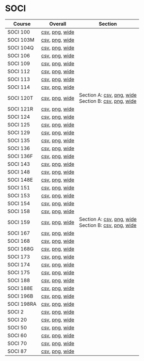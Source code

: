 # SOCI

| Course | Overall | Section |
| ------ | ------- | ------- |
| SOCI 100 | [csv](https://github.com/UCSD-Historical-Enrollment-Data/2023Winter/blob/main/overall/SOCI%20100.csv), [png](https://raw.githubusercontent.com/UCSD-Historical-Enrollment-Data/2023Winter/main/plot_overall/SOCI%20100.png), [wide](https://raw.githubusercontent.com/UCSD-Historical-Enrollment-Data/2023Winter/main/plot_overall_wide/SOCI%20100.png) |  |
| SOCI 103M | [csv](https://github.com/UCSD-Historical-Enrollment-Data/2023Winter/blob/main/overall/SOCI%20103M.csv), [png](https://raw.githubusercontent.com/UCSD-Historical-Enrollment-Data/2023Winter/main/plot_overall/SOCI%20103M.png), [wide](https://raw.githubusercontent.com/UCSD-Historical-Enrollment-Data/2023Winter/main/plot_overall_wide/SOCI%20103M.png) |  |
| SOCI 104Q | [csv](https://github.com/UCSD-Historical-Enrollment-Data/2023Winter/blob/main/overall/SOCI%20104Q.csv), [png](https://raw.githubusercontent.com/UCSD-Historical-Enrollment-Data/2023Winter/main/plot_overall/SOCI%20104Q.png), [wide](https://raw.githubusercontent.com/UCSD-Historical-Enrollment-Data/2023Winter/main/plot_overall_wide/SOCI%20104Q.png) |  |
| SOCI 106 | [csv](https://github.com/UCSD-Historical-Enrollment-Data/2023Winter/blob/main/overall/SOCI%20106.csv), [png](https://raw.githubusercontent.com/UCSD-Historical-Enrollment-Data/2023Winter/main/plot_overall/SOCI%20106.png), [wide](https://raw.githubusercontent.com/UCSD-Historical-Enrollment-Data/2023Winter/main/plot_overall_wide/SOCI%20106.png) |  |
| SOCI 109 | [csv](https://github.com/UCSD-Historical-Enrollment-Data/2023Winter/blob/main/overall/SOCI%20109.csv), [png](https://raw.githubusercontent.com/UCSD-Historical-Enrollment-Data/2023Winter/main/plot_overall/SOCI%20109.png), [wide](https://raw.githubusercontent.com/UCSD-Historical-Enrollment-Data/2023Winter/main/plot_overall_wide/SOCI%20109.png) |  |
| SOCI 112 | [csv](https://github.com/UCSD-Historical-Enrollment-Data/2023Winter/blob/main/overall/SOCI%20112.csv), [png](https://raw.githubusercontent.com/UCSD-Historical-Enrollment-Data/2023Winter/main/plot_overall/SOCI%20112.png), [wide](https://raw.githubusercontent.com/UCSD-Historical-Enrollment-Data/2023Winter/main/plot_overall_wide/SOCI%20112.png) |  |
| SOCI 113 | [csv](https://github.com/UCSD-Historical-Enrollment-Data/2023Winter/blob/main/overall/SOCI%20113.csv), [png](https://raw.githubusercontent.com/UCSD-Historical-Enrollment-Data/2023Winter/main/plot_overall/SOCI%20113.png), [wide](https://raw.githubusercontent.com/UCSD-Historical-Enrollment-Data/2023Winter/main/plot_overall_wide/SOCI%20113.png) |  |
| SOCI 114 | [csv](https://github.com/UCSD-Historical-Enrollment-Data/2023Winter/blob/main/overall/SOCI%20114.csv), [png](https://raw.githubusercontent.com/UCSD-Historical-Enrollment-Data/2023Winter/main/plot_overall/SOCI%20114.png), [wide](https://raw.githubusercontent.com/UCSD-Historical-Enrollment-Data/2023Winter/main/plot_overall_wide/SOCI%20114.png) |  |
| SOCI 120T | [csv](https://github.com/UCSD-Historical-Enrollment-Data/2023Winter/blob/main/overall/SOCI%20120T.csv), [png](https://raw.githubusercontent.com/UCSD-Historical-Enrollment-Data/2023Winter/main/plot_overall/SOCI%20120T.png), [wide](https://raw.githubusercontent.com/UCSD-Historical-Enrollment-Data/2023Winter/main/plot_overall_wide/SOCI%20120T.png) | Section A: [csv](https://github.com/UCSD-Historical-Enrollment-Data/2023Winter/blob/main/section/SOCI%20120T_A.csv), [png](https://raw.githubusercontent.com/UCSD-Historical-Enrollment-Data/2023Winter/main/plot_section/SOCI%20120T_A.png), [wide](https://raw.githubusercontent.com/UCSD-Historical-Enrollment-Data/2023Winter/main/plot_section_wide/SOCI%20120T_A.png)<br>Section B: [csv](https://github.com/UCSD-Historical-Enrollment-Data/2023Winter/blob/main/section/SOCI%20120T_B.csv), [png](https://raw.githubusercontent.com/UCSD-Historical-Enrollment-Data/2023Winter/main/plot_section/SOCI%20120T_B.png), [wide](https://raw.githubusercontent.com/UCSD-Historical-Enrollment-Data/2023Winter/main/plot_section_wide/SOCI%20120T_B.png) |
| SOCI 121R | [csv](https://github.com/UCSD-Historical-Enrollment-Data/2023Winter/blob/main/overall/SOCI%20121R.csv), [png](https://raw.githubusercontent.com/UCSD-Historical-Enrollment-Data/2023Winter/main/plot_overall/SOCI%20121R.png), [wide](https://raw.githubusercontent.com/UCSD-Historical-Enrollment-Data/2023Winter/main/plot_overall_wide/SOCI%20121R.png) |  |
| SOCI 124 | [csv](https://github.com/UCSD-Historical-Enrollment-Data/2023Winter/blob/main/overall/SOCI%20124.csv), [png](https://raw.githubusercontent.com/UCSD-Historical-Enrollment-Data/2023Winter/main/plot_overall/SOCI%20124.png), [wide](https://raw.githubusercontent.com/UCSD-Historical-Enrollment-Data/2023Winter/main/plot_overall_wide/SOCI%20124.png) |  |
| SOCI 125 | [csv](https://github.com/UCSD-Historical-Enrollment-Data/2023Winter/blob/main/overall/SOCI%20125.csv), [png](https://raw.githubusercontent.com/UCSD-Historical-Enrollment-Data/2023Winter/main/plot_overall/SOCI%20125.png), [wide](https://raw.githubusercontent.com/UCSD-Historical-Enrollment-Data/2023Winter/main/plot_overall_wide/SOCI%20125.png) |  |
| SOCI 129 | [csv](https://github.com/UCSD-Historical-Enrollment-Data/2023Winter/blob/main/overall/SOCI%20129.csv), [png](https://raw.githubusercontent.com/UCSD-Historical-Enrollment-Data/2023Winter/main/plot_overall/SOCI%20129.png), [wide](https://raw.githubusercontent.com/UCSD-Historical-Enrollment-Data/2023Winter/main/plot_overall_wide/SOCI%20129.png) |  |
| SOCI 135 | [csv](https://github.com/UCSD-Historical-Enrollment-Data/2023Winter/blob/main/overall/SOCI%20135.csv), [png](https://raw.githubusercontent.com/UCSD-Historical-Enrollment-Data/2023Winter/main/plot_overall/SOCI%20135.png), [wide](https://raw.githubusercontent.com/UCSD-Historical-Enrollment-Data/2023Winter/main/plot_overall_wide/SOCI%20135.png) |  |
| SOCI 136 | [csv](https://github.com/UCSD-Historical-Enrollment-Data/2023Winter/blob/main/overall/SOCI%20136.csv), [png](https://raw.githubusercontent.com/UCSD-Historical-Enrollment-Data/2023Winter/main/plot_overall/SOCI%20136.png), [wide](https://raw.githubusercontent.com/UCSD-Historical-Enrollment-Data/2023Winter/main/plot_overall_wide/SOCI%20136.png) |  |
| SOCI 136F | [csv](https://github.com/UCSD-Historical-Enrollment-Data/2023Winter/blob/main/overall/SOCI%20136F.csv), [png](https://raw.githubusercontent.com/UCSD-Historical-Enrollment-Data/2023Winter/main/plot_overall/SOCI%20136F.png), [wide](https://raw.githubusercontent.com/UCSD-Historical-Enrollment-Data/2023Winter/main/plot_overall_wide/SOCI%20136F.png) |  |
| SOCI 143 | [csv](https://github.com/UCSD-Historical-Enrollment-Data/2023Winter/blob/main/overall/SOCI%20143.csv), [png](https://raw.githubusercontent.com/UCSD-Historical-Enrollment-Data/2023Winter/main/plot_overall/SOCI%20143.png), [wide](https://raw.githubusercontent.com/UCSD-Historical-Enrollment-Data/2023Winter/main/plot_overall_wide/SOCI%20143.png) |  |
| SOCI 148 | [csv](https://github.com/UCSD-Historical-Enrollment-Data/2023Winter/blob/main/overall/SOCI%20148.csv), [png](https://raw.githubusercontent.com/UCSD-Historical-Enrollment-Data/2023Winter/main/plot_overall/SOCI%20148.png), [wide](https://raw.githubusercontent.com/UCSD-Historical-Enrollment-Data/2023Winter/main/plot_overall_wide/SOCI%20148.png) |  |
| SOCI 148E | [csv](https://github.com/UCSD-Historical-Enrollment-Data/2023Winter/blob/main/overall/SOCI%20148E.csv), [png](https://raw.githubusercontent.com/UCSD-Historical-Enrollment-Data/2023Winter/main/plot_overall/SOCI%20148E.png), [wide](https://raw.githubusercontent.com/UCSD-Historical-Enrollment-Data/2023Winter/main/plot_overall_wide/SOCI%20148E.png) |  |
| SOCI 151 | [csv](https://github.com/UCSD-Historical-Enrollment-Data/2023Winter/blob/main/overall/SOCI%20151.csv), [png](https://raw.githubusercontent.com/UCSD-Historical-Enrollment-Data/2023Winter/main/plot_overall/SOCI%20151.png), [wide](https://raw.githubusercontent.com/UCSD-Historical-Enrollment-Data/2023Winter/main/plot_overall_wide/SOCI%20151.png) |  |
| SOCI 153 | [csv](https://github.com/UCSD-Historical-Enrollment-Data/2023Winter/blob/main/overall/SOCI%20153.csv), [png](https://raw.githubusercontent.com/UCSD-Historical-Enrollment-Data/2023Winter/main/plot_overall/SOCI%20153.png), [wide](https://raw.githubusercontent.com/UCSD-Historical-Enrollment-Data/2023Winter/main/plot_overall_wide/SOCI%20153.png) |  |
| SOCI 154 | [csv](https://github.com/UCSD-Historical-Enrollment-Data/2023Winter/blob/main/overall/SOCI%20154.csv), [png](https://raw.githubusercontent.com/UCSD-Historical-Enrollment-Data/2023Winter/main/plot_overall/SOCI%20154.png), [wide](https://raw.githubusercontent.com/UCSD-Historical-Enrollment-Data/2023Winter/main/plot_overall_wide/SOCI%20154.png) |  |
| SOCI 158 | [csv](https://github.com/UCSD-Historical-Enrollment-Data/2023Winter/blob/main/overall/SOCI%20158.csv), [png](https://raw.githubusercontent.com/UCSD-Historical-Enrollment-Data/2023Winter/main/plot_overall/SOCI%20158.png), [wide](https://raw.githubusercontent.com/UCSD-Historical-Enrollment-Data/2023Winter/main/plot_overall_wide/SOCI%20158.png) |  |
| SOCI 159 | [csv](https://github.com/UCSD-Historical-Enrollment-Data/2023Winter/blob/main/overall/SOCI%20159.csv), [png](https://raw.githubusercontent.com/UCSD-Historical-Enrollment-Data/2023Winter/main/plot_overall/SOCI%20159.png), [wide](https://raw.githubusercontent.com/UCSD-Historical-Enrollment-Data/2023Winter/main/plot_overall_wide/SOCI%20159.png) | Section A: [csv](https://github.com/UCSD-Historical-Enrollment-Data/2023Winter/blob/main/section/SOCI%20159_A.csv), [png](https://raw.githubusercontent.com/UCSD-Historical-Enrollment-Data/2023Winter/main/plot_section/SOCI%20159_A.png), [wide](https://raw.githubusercontent.com/UCSD-Historical-Enrollment-Data/2023Winter/main/plot_section_wide/SOCI%20159_A.png)<br>Section B: [csv](https://github.com/UCSD-Historical-Enrollment-Data/2023Winter/blob/main/section/SOCI%20159_B.csv), [png](https://raw.githubusercontent.com/UCSD-Historical-Enrollment-Data/2023Winter/main/plot_section/SOCI%20159_B.png), [wide](https://raw.githubusercontent.com/UCSD-Historical-Enrollment-Data/2023Winter/main/plot_section_wide/SOCI%20159_B.png) |
| SOCI 167 | [csv](https://github.com/UCSD-Historical-Enrollment-Data/2023Winter/blob/main/overall/SOCI%20167.csv), [png](https://raw.githubusercontent.com/UCSD-Historical-Enrollment-Data/2023Winter/main/plot_overall/SOCI%20167.png), [wide](https://raw.githubusercontent.com/UCSD-Historical-Enrollment-Data/2023Winter/main/plot_overall_wide/SOCI%20167.png) |  |
| SOCI 168 | [csv](https://github.com/UCSD-Historical-Enrollment-Data/2023Winter/blob/main/overall/SOCI%20168.csv), [png](https://raw.githubusercontent.com/UCSD-Historical-Enrollment-Data/2023Winter/main/plot_overall/SOCI%20168.png), [wide](https://raw.githubusercontent.com/UCSD-Historical-Enrollment-Data/2023Winter/main/plot_overall_wide/SOCI%20168.png) |  |
| SOCI 168G | [csv](https://github.com/UCSD-Historical-Enrollment-Data/2023Winter/blob/main/overall/SOCI%20168G.csv), [png](https://raw.githubusercontent.com/UCSD-Historical-Enrollment-Data/2023Winter/main/plot_overall/SOCI%20168G.png), [wide](https://raw.githubusercontent.com/UCSD-Historical-Enrollment-Data/2023Winter/main/plot_overall_wide/SOCI%20168G.png) |  |
| SOCI 173 | [csv](https://github.com/UCSD-Historical-Enrollment-Data/2023Winter/blob/main/overall/SOCI%20173.csv), [png](https://raw.githubusercontent.com/UCSD-Historical-Enrollment-Data/2023Winter/main/plot_overall/SOCI%20173.png), [wide](https://raw.githubusercontent.com/UCSD-Historical-Enrollment-Data/2023Winter/main/plot_overall_wide/SOCI%20173.png) |  |
| SOCI 174 | [csv](https://github.com/UCSD-Historical-Enrollment-Data/2023Winter/blob/main/overall/SOCI%20174.csv), [png](https://raw.githubusercontent.com/UCSD-Historical-Enrollment-Data/2023Winter/main/plot_overall/SOCI%20174.png), [wide](https://raw.githubusercontent.com/UCSD-Historical-Enrollment-Data/2023Winter/main/plot_overall_wide/SOCI%20174.png) |  |
| SOCI 175 | [csv](https://github.com/UCSD-Historical-Enrollment-Data/2023Winter/blob/main/overall/SOCI%20175.csv), [png](https://raw.githubusercontent.com/UCSD-Historical-Enrollment-Data/2023Winter/main/plot_overall/SOCI%20175.png), [wide](https://raw.githubusercontent.com/UCSD-Historical-Enrollment-Data/2023Winter/main/plot_overall_wide/SOCI%20175.png) |  |
| SOCI 188 | [csv](https://github.com/UCSD-Historical-Enrollment-Data/2023Winter/blob/main/overall/SOCI%20188.csv), [png](https://raw.githubusercontent.com/UCSD-Historical-Enrollment-Data/2023Winter/main/plot_overall/SOCI%20188.png), [wide](https://raw.githubusercontent.com/UCSD-Historical-Enrollment-Data/2023Winter/main/plot_overall_wide/SOCI%20188.png) |  |
| SOCI 188E | [csv](https://github.com/UCSD-Historical-Enrollment-Data/2023Winter/blob/main/overall/SOCI%20188E.csv), [png](https://raw.githubusercontent.com/UCSD-Historical-Enrollment-Data/2023Winter/main/plot_overall/SOCI%20188E.png), [wide](https://raw.githubusercontent.com/UCSD-Historical-Enrollment-Data/2023Winter/main/plot_overall_wide/SOCI%20188E.png) |  |
| SOCI 196B | [csv](https://github.com/UCSD-Historical-Enrollment-Data/2023Winter/blob/main/overall/SOCI%20196B.csv), [png](https://raw.githubusercontent.com/UCSD-Historical-Enrollment-Data/2023Winter/main/plot_overall/SOCI%20196B.png), [wide](https://raw.githubusercontent.com/UCSD-Historical-Enrollment-Data/2023Winter/main/plot_overall_wide/SOCI%20196B.png) |  |
| SOCI 198RA | [csv](https://github.com/UCSD-Historical-Enrollment-Data/2023Winter/blob/main/overall/SOCI%20198RA.csv), [png](https://raw.githubusercontent.com/UCSD-Historical-Enrollment-Data/2023Winter/main/plot_overall/SOCI%20198RA.png), [wide](https://raw.githubusercontent.com/UCSD-Historical-Enrollment-Data/2023Winter/main/plot_overall_wide/SOCI%20198RA.png) |  |
| SOCI 2 | [csv](https://github.com/UCSD-Historical-Enrollment-Data/2023Winter/blob/main/overall/SOCI%202.csv), [png](https://raw.githubusercontent.com/UCSD-Historical-Enrollment-Data/2023Winter/main/plot_overall/SOCI%202.png), [wide](https://raw.githubusercontent.com/UCSD-Historical-Enrollment-Data/2023Winter/main/plot_overall_wide/SOCI%202.png) |  |
| SOCI 20 | [csv](https://github.com/UCSD-Historical-Enrollment-Data/2023Winter/blob/main/overall/SOCI%2020.csv), [png](https://raw.githubusercontent.com/UCSD-Historical-Enrollment-Data/2023Winter/main/plot_overall/SOCI%2020.png), [wide](https://raw.githubusercontent.com/UCSD-Historical-Enrollment-Data/2023Winter/main/plot_overall_wide/SOCI%2020.png) |  |
| SOCI 50 | [csv](https://github.com/UCSD-Historical-Enrollment-Data/2023Winter/blob/main/overall/SOCI%2050.csv), [png](https://raw.githubusercontent.com/UCSD-Historical-Enrollment-Data/2023Winter/main/plot_overall/SOCI%2050.png), [wide](https://raw.githubusercontent.com/UCSD-Historical-Enrollment-Data/2023Winter/main/plot_overall_wide/SOCI%2050.png) |  |
| SOCI 60 | [csv](https://github.com/UCSD-Historical-Enrollment-Data/2023Winter/blob/main/overall/SOCI%2060.csv), [png](https://raw.githubusercontent.com/UCSD-Historical-Enrollment-Data/2023Winter/main/plot_overall/SOCI%2060.png), [wide](https://raw.githubusercontent.com/UCSD-Historical-Enrollment-Data/2023Winter/main/plot_overall_wide/SOCI%2060.png) |  |
| SOCI 70 | [csv](https://github.com/UCSD-Historical-Enrollment-Data/2023Winter/blob/main/overall/SOCI%2070.csv), [png](https://raw.githubusercontent.com/UCSD-Historical-Enrollment-Data/2023Winter/main/plot_overall/SOCI%2070.png), [wide](https://raw.githubusercontent.com/UCSD-Historical-Enrollment-Data/2023Winter/main/plot_overall_wide/SOCI%2070.png) |  |
| SOCI 87 | [csv](https://github.com/UCSD-Historical-Enrollment-Data/2023Winter/blob/main/overall/SOCI%2087.csv), [png](https://raw.githubusercontent.com/UCSD-Historical-Enrollment-Data/2023Winter/main/plot_overall/SOCI%2087.png), [wide](https://raw.githubusercontent.com/UCSD-Historical-Enrollment-Data/2023Winter/main/plot_overall_wide/SOCI%2087.png) |  |
